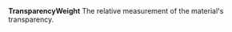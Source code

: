 <tr>
<td><strong>TransparencyWeight</strong></td>
<td>The relative measurement of the material's transparency.</td>
</tr>
